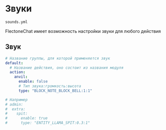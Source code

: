 # Звуки
`sounds.yml`

FlectoneChat имеет возможность настройки звуки для любого действия

## Звук

```yaml
# Название группы, для которой применяется звук
default: 
  # Название действия, оно состоит из названия модуля
  action:
    anvil:
      enable: false
      # Тип звука:громкость:высота
      type: "BLOCK_NOTE_BLOCK_BELL:1:1"

# Например
# admin:
#  extra:
#    spit:
#      enable: true
#      type: "ENTITY_LLAMA_SPIT:0.3:1"
```
